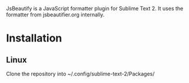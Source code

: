 JsBeautify is a JavaScript formatter plugin for Sublime Text 2.  It uses the formatter from jsbeautifier.org internally.

# Installation
## Linux
Clone the repository into ~/.config/sublime-text-2/Packages/
